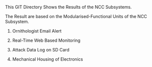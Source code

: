This GIT Directory Shows the Results of the NCC Subsystems.

The Result are based on the Modularised-Functional Units of the NCC Subsystem.

1) Ornithologist Email Alert

2) Real-Time Web Based Monitoring

3) Attack Data Log on SD Card

4) Mechanical Housing of Electronics
